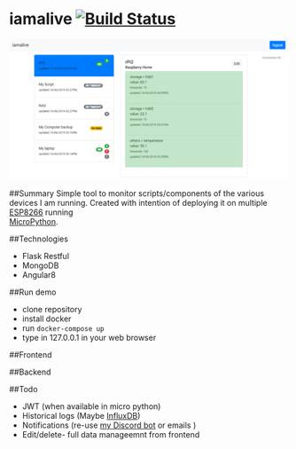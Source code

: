 # iamalive [![Build Status](https://travis-ci.org/dabku/iamalive.svg?branch=master)](https://travis-ci.org/dabku/iamalive)

![](docs/img/front.png)

##Summary
Simple tool to monitor scripts/components of the various devices I am running. 
Created with intention of deploying it on multiple 
[ESP8266](https://docs.micropython.org/en/latest/esp8266/quickref.html) running  
[MicroPython](https://micropython.org/).

##Technologies

- Flask Restful
- MongoDB
- Angular8

##Run demo

- clone repository
- install docker
- run ``docker-compose up``
- type in 127.0.0.1 in your web browser

##Frontend

##Backend

##Todo
- JWT (when available in micro python)
- Historical logs (Maybe [InfluxDB](https://www.influxdata.com/products/influxdb-overview/))
- Notifications (re-use [my Discord bot](https://github.com/dabku/FeedPi/blob/master/libs/discordbot.py) or emails )
- Edit/delete- full data manageemnt from frontend